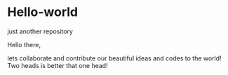 # Hello-world
just another repository

Hello there,

lets collaborate and contribute our beautiful ideas and codes to the world! 
Two heads is better that one head!
